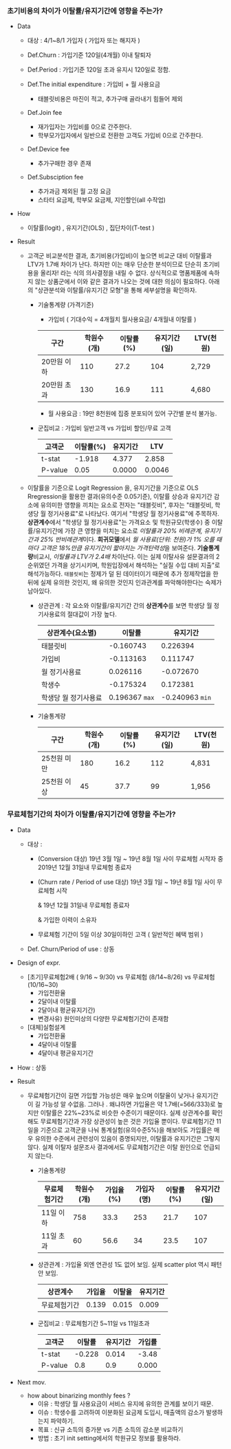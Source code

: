 ### 초기비용의 차이가 이탈률/유지기간에 영향을 주는가?

- Data

  - 대상 : 4/1~8/1 가입자 ( 가입자 또는 해지자 )

  - Def.Churn : 가입기준 120일(4개월) 이내 탈퇴자 

  - Def.Period : 가입기준 120일 초과 유지시 120일로 정함.

  - Def.The initial expenditure  : 가입비 + 월 사용요금     
    - 태블릿비용은 마진이 적고, 추가구매 골라내기 힘들어 제외

  - Def.Join fee      
    - 재가입자는 가입비를 0으로 간주한다.
    - 학부모가입자에서 일반으로 전환한 고객도 가입비 0으로 간주한다.  
  - Def.Device fee   
    - 추가구매한 경우 존재    
  - Def.Subsciption fee
    - 추가과금 제외된 월 고정 요금
    - 스타터 요금제, 학부모 요금제, 지인할인(all 수작업)    

- How

  - 이탈률(logit) , 유지기간(OLS) , 집단차이(T-test )

- Result

  - 고객군 비교분석한 결과, 초기비용(가입비)이 높으면 비교군 대비 이탈률과 LTV가 1.7배 차이가 난다. 하지만 이는 매우 단순한 분석이므로 단순히 초기비용을 올리자! 라는 식의 의사결정을 내릴 수 없다. 상식적으로 명품제품에 속하지 않는 상품군에서 이와 같은 결과가 나오는 것에 대한 의심이 필요하다. 아래의  "상관분석와 이탈률/유지기간 모형"을 통해 세부설명을 확인하자.

    - 기술통계량 (가격기준) 

      - 가입비 ( 기대수익 = 4개월치 월사용요금/ 4개월내 이탈률 ) 

      | 구간        | 학원수(개) | 이탈률(%) | 유지기간(일) | LTV(천원) |
      | ----------- | ---------- | --------- | ------------ | --------- |
      | 20만원 이하 | 110        | 27.2      | 104          | 2,729     |
      | 20만원 초과 | 130        | 16.9      | 111          | 4,680     |

      - 월 사용요금 : 19만 8천원에 집중 분포되어 있어 구간별 분석 불가능.

    - 군집비교 : 가입비 일반고객 vs 가입비 할인/무료 고객

      | 고객군  | 이탈률(%) | 유지기간 | LTV    |
      | ------- | --------- | -------- | ------ |
      | t-stat  | -1.918    | 4.377    | 2.858  |
      | P-value | 0.05      | 0.0000   | 0.0046 |

  - 이탈률을 기준으로 Logit Regression 을, 유지기간을 기준으로 OLS Rregression을 활용한 결과(유의수준 0.05기준), 이탈률 상승과 유지기간 감소에 유의미한 영향을 끼치는 요소로 전자는 "태블릿비", 후자는 "태블릿비, 학생당 월 정기사용료"로 나타났다. 여기서 "학생당 월 정기사용료"에 주목하자. **상관계수**에서 "학생당 월 정기사용료"는 가격요소 및 학원규모(학생수) 중 이탈률/유지기간에 가장 큰 영향을 미치는 요소로 *이탈률과 20% 비례관계, 유지기간과 25% 반비례관계*이다.  **회귀모델**에서 *월 사용료(단위: 천원)가 1% 오를 때마다 고객은 18%만큼 유지기간이 짧아지는 가격탄력성*을 보여준다.  **기술통계량**비교시, *이탈률과 LTV가 2.4배* 차이난다. 이는 실제 이탈사유 설문결과의 2순위였던 가격을 상기시키며, 학원입장에서 해석하는  "실질 수입 대비 지출"로 해석가능하다. `태블릿비`는 정제가 덜 된 데이터이기 때문에 추가 정제작업을 한 뒤에 실제 유의한 것인지, 왜 유의한 것인지 인과관계를 파악해야한다는 숙제가 남아있다.

    - 상관관계 : 각 요소와 이탈률/유지기간 간의 **상관계수**를 보면 학생당 월 정기사용료의 절대값이 가장 높다.

      | 상관계수(요소별)     | 이탈률         | 유지기간        |
      | -------------------- | -------------- | --------------- |
      | 태블릿비             | -0.160743      | 0.226394        |
      | 가입비               | -0.113163      | 0.111747        |
      | 월 정기사용료        | 0.026116       | -0.072670       |
      | 학생수               | -0.175324      | 0.172381        |
      | 학생당 월 정기사용료 | 0.196367 `max` | -0.240963 `min` |

    - 기술통계량

      | 구간        | 학원수(개) | 이탈률(%) | 유지기간(일) | LTV(천원) |
      | ----------- | ---------- | --------- | ------------ | --------- |
      | 25천원 미만 | 180        | 16.2      | 112          | 4,831     |
      | 25천원 이상 | 45         | 37.7      | 99           | 1,956     |





### 무료체험기간의 차이가 이탈률/유지기간에 영향을 주는가?

- Data

  - 대상 : 

    - (Conversion 대상)
      19년 3월 1일 ~ 19년 8월 1일 사이 무료체험 시작자 중 2019년 12월 31일내 무료체험 종료자

    - (Churn rate / Period of use 대상)
      19년 3월 1일 ~ 19년 8월 1일 사이 무료체험 시작 

      & 19년 12월 31일내 무료체험 종료자

      & 가입한 이력이 소유자

    - 무료체험 기간이 5일 이상 30일이하인 고객 ( 일반적인 혜택 범위 )

  - Def. Churn/Period of use : 상동

    

- Design of expr.

  - [초기]무료체험2배 ( 9/16 ~ 9/30) vs 무료체험 (8/14~8/26) vs 무료체험(10/16~30) 
    - 가입전환율
    - 2달이내 이탈률 
    - 2달이내 평균유지기간)
    - 변경사유) 원인미상의 다양한 무료체험기간이 존재함
  - [대체]실험설계
    - 가입전환율
    - 4달이내 이탈률
    - 4달이내 평균유지기간

- How : 상동

- Result 

  - 무료체험기간이 길면 가입할 가능성은 매우 높으며 이탈율이 낮거나 유지기간이 길 가능성 알 수없음. 그러나 . 왜냐하면 가입율은 약 1.7배(=566/333)로 높지만 이탈률은 22%~23%로 비슷한 수준이기 때문이다. 실제 상관계수를 확인해도 무료체험기간과 가장 상관성이 높은 것은 가입율 뿐이다. 무료체험기간 11일을 기준으로 고객군을 나눠 통계실험(유의수준5%)을 해보아도 가입률은 매우 유의한 수준에서 관련성이 있음이 증명되지만, 이탈률과 유지기간은 그렇지 않다. 실제 이탈자 설문조사 결과에서도 무료체험기간은 이탈 원인으로 언급되지 않는다.

    - 기술통계량

      | 무료체험기간 | 학원수(개) | 가입율(%) | 가입자(명) | 이탈률(%) | 유지기간(일) |
      | ------------ | ---------- | --------- | ---------- | --------- | ------------ |
      | 11일 이하    | 758        | 33.3      | 253        | 21.7      | 107          |
      | 11일 초과    | 60         | 56.6      | 34         | 23.5      | 107          |

    - 상관관계 : 가입율 외엔 연관성 1도 없어 보임. 실제 scatter plot 역시 패턴 안 보임.

      | 상관계수     | 가입율 | 이탈율 | 유지기간 |
      | ------------ | ------ | ------ | -------- |
      | 무료체험기간 | 0.139  | 0.015  | 0.009    |

    - 군집비교 : 무료체험기간 5~11일 vs 11일초과

      | 고객군  | 이탈률 | 유지기간 | 가입률 |
      | ------- | ------ | -------- | ------ |
      | t-stat  | -0.228 | 0.014    | -3.48  |
      | P-value | 0.8    | 0.9      | 0.000  |

      

- Next mov.

  - how about binarizing monthly fees ?
    - 이유 : 학생당 월 사용요금이 서비스 유지에 유의한 관계를 보이기 때문.
    - 이슈 : 학생수를 고려하여 이분화된 요금제 도입시, 매출액의 감소가 발생하는지 파악하기.
    - 목표 : 신규 소득의 증가분 vs 기존 소득의 감소분 비교하기
    - 방법 : 초기 init setting에서의 학원규모 정보를 활용하라.

  
